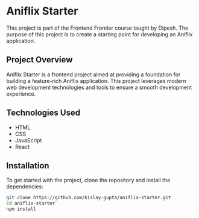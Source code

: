 # Aniflix Starter

This project is part of the Frontend Frontier course taught by Dipesh. The purpose of this project is to create a starting point for developing an Aniflix application.

## Project Overview

Aniflix Starter is a frontend project aimed at providing a foundation for building a feature-rich Aniflix application. This project leverages modern web development technologies and tools to ensure a smooth development experience.

## Technologies Used

- HTML
- CSS
- JavaScript
- React

## Installation

To get started with the project, clone the repository and install the dependencies:

```bash
git clone https://github.com/kislay-gupta/aniflix-starter.git
cd aniflix-starter
npm install
```
